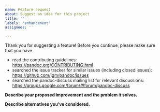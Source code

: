 ```yaml
---
name: Feature request
about: Suggest an idea for this project
title: ''
labels: 'enhancement'
assignees: ''

---
```


Thank you for suggesting a feature! Before you continue, please make sure that you have

- read the contributing guidelines: https://pandoc.org/CONTRIBUTING.html
- searched the issue tracker for similar issues (including closed issues): https://github.com/jgm/pandoc/issues
- searched the pandoc-discuss mailing list for relevant discussions: https://groups.google.com/forum/#!forum/pandoc-discuss

**Describe your proposed improvement and the problem it solves.**

**Describe alternatives you've considered.**

